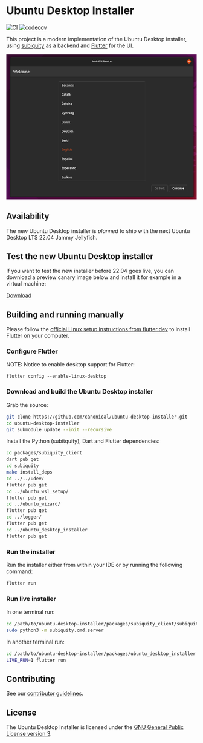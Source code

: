 # Ubuntu Desktop Installer

[![CI](https://github.com/canonical/ubuntu-desktop-installer/workflows/Flutter%20CI/badge.svg)](https://github.com/canonical/ubuntu-desktop-installer/actions)
[![codecov](https://codecov.io/gh/canonical/ubuntu-desktop-installer/branch/main/graph/badge.svg)](https://codecov.io/gh/canonical/ubuntu-desktop-installer)

This project is a modern implementation of the Ubuntu Desktop installer, using [subiquity](https://github.com/canonical/subiquity) as a backend and [Flutter](https://flutter.dev/) for the UI.

![Preview Screenshot](.github/docs/images/preview_screenshot.png)

## Availability

The new Ubuntu Desktop installer is *planned* to ship with the next Ubuntu Desktop LTS 22.04 Jammy Jellyfish.

## Test the new Ubuntu Desktop installer

If you want to test the new installer before 22.04 goes live, you can download a preview canary image below and install it for example in a virtual machine:

[Download](https://cdimage.ubuntu.com/daily-canary/current/)


## Building and running manually

Please follow the [official Linux setup instructions from flutter.dev](https://flutter.dev/docs/get-started/install/linux) to install Flutter on your computer.

### Configure Flutter

NOTE: Notice to enable desktop support for Flutter:

```
flutter config --enable-linux-desktop
```

### Download and build the Ubuntu Desktop installer

Grab the source:
```sh
git clone https://github.com/canonical/ubuntu-desktop-installer.git
cd ubuntu-desktop-installer
git submodule update --init --recursive
```

Install the Python (subitquity), Dart and Flutter dependencies:
```sh
cd packages/subiquity_client
dart pub get
cd subiquity
make install_deps
cd ../../udev/
flutter pub get
cd ../ubuntu_wsl_setup/
flutter pub get
cd ../ubuntu_wizard/
flutter pub get
cd ../logger/
flutter pub get
cd ../ubuntu_desktop_installer
flutter pub get
```

### Run the installer

Run the installer either from within your IDE or by running the following command:

```sh
flutter run
```

### Run live installer

In one terminal run:
```sh
cd /path/to/ubuntu-desktop-installer/packages/subiquity_client/subiquity
sudo python3 -m subiquity.cmd.server
```

In another terminal run:
```sh
cd /path/to/ubuntu-desktop-installer/packages/ubuntu_desktop_installer
LIVE_RUN=1 flutter run
```

## Contributing

See our [contributor guidelines](CONTRIBUTING.md).

## License

The Ubuntu Desktop Installer is licensed under the [GNU General Public License version 3](LICENSE).
